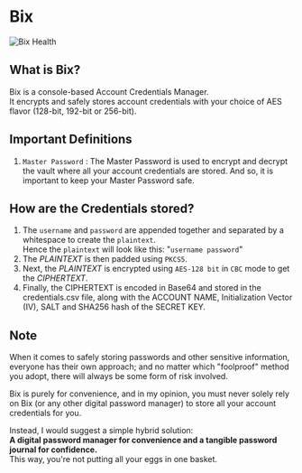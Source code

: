 # Bix

![Bix Health](https://img.shields.io/static/v1?label=Bix%20health%20indicator&message=bugs%20detected&color=cc0000&style=for-the-badge)

## What is Bix?

Bix is a console-based Account Credentials Manager.  
It encrypts and safely stores account credentials with your choice of AES flavor (128-bit, 192-bit or 256-bit).


## Important Definitions

1. `Master Password` : The Master Password is used to encrypt and decrypt the vault where all your account credentials are stored. And so, it is important to keep your Master Password safe.


## How are the Credentials stored?

1. The `username` and `password` are appended together and separated by a whitespace to create the `plaintext`. <br/>Hence the `plaintext` will look like this: "`username password`"  
2. The *PLAINTEXT* is then padded using `PKCS5`.  
3. Next, the *PLAINTEXT* is encrypted using `AES-128 bit` in `CBC` mode to get the *CIPHERTEXT*.  
4. Finally, the CIPHERTEXT is encoded in Base64 and stored in the credentials.csv file, along with the ACCOUNT NAME, Initialization Vector (IV), SALT and SHA256 hash of the SECRET KEY.  


## Note
When it comes to safely storing passwords and other sensitive information, everyone has their own approach; and no matter which "foolproof" method you adopt, there will always be some form of risk involved.  
  
Bix is purely for convenience, and in my opinion, you must never solely rely on Bix (or any other digital password manager) to store all your account credentials for you.  
  
Instead, I would suggest a simple hybrid solution:  
**A digital password manager for convenience and a tangible password journal for confidence.**  
This way, you're not putting all your eggs in one basket. 
